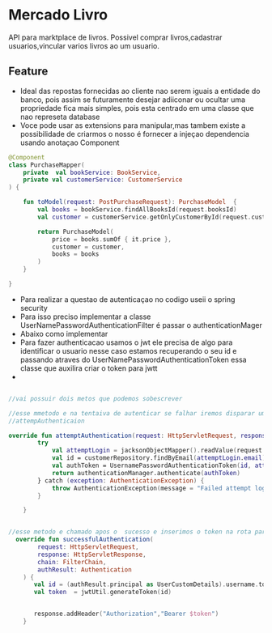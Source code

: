 # Mercado Livro
API para marktplace de livros. Possivel comprar livros,cadastrar usuarios,vincular varios livros ao um usuario.

## Feature
- Ideal das repostas fornecidas ao cliente nao serem iguais a entidade do banco, pois assim se futuramente desejar adiiconar ou ocultar uma propriedade fica mais simples, pois esta centrado em uma classe que nao represeta database
- Voce pode usar as extensions para manipular,mas tambem existe a possibilidade de criarmos o nosso é fornecer a injeçao dependencia usando anotaçao Component

```kotlin
@Component
class PurchaseMapper(
    private  val bookService: BookService,
    private val customerService: CustomerService
) {

    fun toModel(request: PostPurchaseRequest): PurchaseModel  {
        val books = bookService.findAllBooksId(request.booksId)
        val customer = customerService.getOnlyCustomerById(request.customerId)

        return PurchaseModel(
            price = books.sumOf { it.price },
            customer = customer,
            books = books
        )
    }

}

```

 - Para realizar a questao de autenticaçao no codigo useii o spring security
 - Para isso preciso implementar a classe UserNamePasswordAuthenticationFilter é passar o authenticationMager
 - Abaixo como implementar
 - Para fazer authenticacao usamos o jwt ele precisa de algo para identificar o usuario nesse caso estamos recuperando o seu id e passando atraves do UserNamePasswordAuthenticationToken essa classe que auxilira criar o token para jwtt
 - 
   
``` kotlin

//vai possuir dois metos que podemos sobescrever

//esse mmetodo e na tentaiva de autenticar se falhar iremos disparar um erro
//attempAuthenticaion

override fun attemptAuthentication(request: HttpServletRequest, response: HttpServletResponse): Authentication {
        try 
            val attemptLogin = jacksonObjectMapper().readValue(request.inputStream, LoginCustomerRequest::class.java)
            val id = customerRepository.findByEmail(attemptLogin.email)?.id
            val authToken = UsernamePasswordAuthenticationToken(id, attemptLogin.password)
            return authenticationManager.authenticate(authToken)
        } catch (exception: AuthenticationException) {
            throw AuthenticationException(message = "Failed attempt login", httpCode = HttpStatus.BAD_REQUEST.value())
        }

    }


//esse metodo e chamado apos o  sucesso e inserimos o token na rota para fazzer depara com o token colocado nos endpoints 
  override fun successfulAuthentication(
        request: HttpServletRequest,
        response: HttpServletResponse,
        chain: FilterChain,
        authResult: Authentication
    ) {
       val id = (authResult.principal as UserCustomDetails).username.toInt()
       val token  = jwtUtil.generateToken(id)


       response.addHeader("Authorization","Bearer $token")
    }

```
